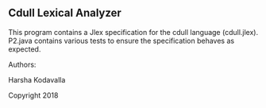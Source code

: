 ## Cdull Lexical Analyzer

This program contains a Jlex specification for the cdull language (cdull.jlex). P2.java contains various tests to ensure the specification behaves as expected.

Authors:

Harsha Kodavalla

Copyright 2018
